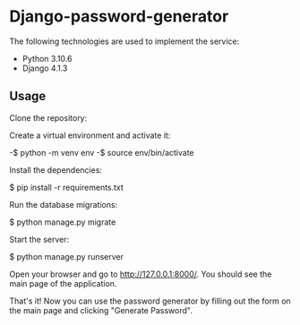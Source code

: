 # Django-password-generator

The following technologies are used to implement the service:
- Python 3.10.6
- Django 4.1.3

## Usage

Clone the repository:

Create a virtual environment and activate it:

-$ python -m venv env
-$ source env/bin/activate

Install the dependencies:

$ pip install -r requirements.txt

Run the database migrations:

$ python manage.py migrate

Start the server:

$ python manage.py runserver

Open your browser and go to http://127.0.0.1:8000/. You should see the main page of the application.

That's it! Now you can use the password generator by filling out the form on the main page and clicking "Generate Password".



